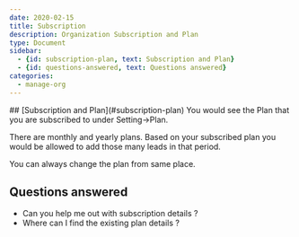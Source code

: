 ```yaml
---
date: 2020-02-15
title: Subscription 
description: Organization Subscription and Plan
type: Document
sidebar:
  - {id: subscription-plan, text: Subscription and Plan}
  - {id: questions-answered, text: Questions answered}
categories:
  - manage-org
---
```


<a name="subscription-plan"/>
## [Subscription and Plan](#subscription-plan)
You would see the Plan that you are subscribed to under Setting->Plan.  

There are monthly and yearly plans. Based on your subscribed plan you would be allowed to add those many leads in that period. 

You can always change the plan from same place. 

## Questions answered
- Can you help me out with subscription details ?
- Where can I find the existing plan details ?